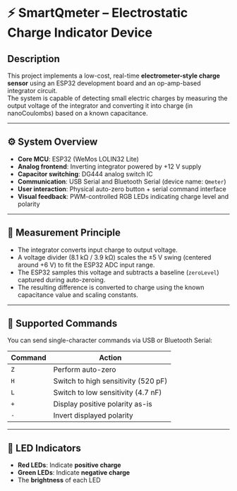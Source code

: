 # ⚡ SmartQmeter – Electrostatic Charge Indicator Device

## Description

This project implements a low-cost, real-time **electrometer-style charge sensor** using an ESP32 development board and an op-amp-based integrator circuit.  
The system is capable of detecting small electric charges by measuring the output voltage of the integrator and converting it into charge (in nanoCoulombs) based on a known capacitance.

---

## ⚙️ System Overview

- **Core MCU**: ESP32 (WeMos LOLIN32 Lite)
- **Analog frontend**: Inverting integrator powered by +12 V supply
- **Capacitor switching**: DG444 analog switch IC
- **Communication**: USB Serial and Bluetooth Serial (device name: `Qmeter`)
- **User interaction**: Physical auto-zero button + serial command interface
- **Visual feedback**: PWM-controlled RGB LEDs indicating charge level and polarity

---

## 🧮 Measurement Principle

- The integrator converts input charge to output voltage.
- A voltage divider (8.1 kΩ / 3.9 kΩ) scales the ±5 V swing (centered around +6 V) to fit the ESP32 ADC input range.
- The ESP32 samples this voltage and subtracts a baseline (`zeroLevel`) captured during auto-zeroing.
- The resulting difference is converted to charge using the known capacitance value and scaling constants.

---

## 🔁 Supported Commands

You can send single-character commands via USB or Bluetooth Serial:

| Command | Action                                |
|---------|---------------------------------------|
| `Z`     | Perform auto-zero                     |
| `H`     | Switch to high sensitivity (520 pF)   |
| `L`     | Switch to low sensitivity (4.7 nF)    |
| `+`     | Display positive polarity as-is       |
| `-`     | Invert displayed polarity             |

---

## 🌈 LED Indicators

- **Red LEDs**: Indicate **positive charge**
- **Green LEDs**: Indicate **negative charge**
- The **brightness** of each LED
